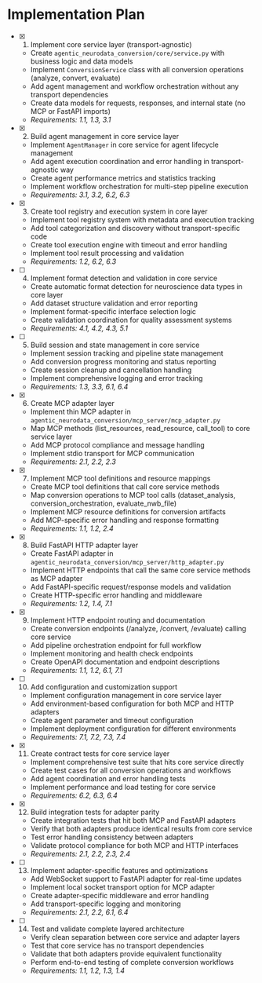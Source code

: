 # Implementation Plan

- [x] 1. Implement core service layer (transport-agnostic)




  - Create `agentic_neurodata_conversion/core/service.py` with business logic and data models
  - Implement `ConversionService` class with all conversion operations (analyze, convert, evaluate)
  - Add agent management and workflow orchestration without any transport dependencies
  - Create data models for requests, responses, and internal state (no MCP or FastAPI imports)
  - _Requirements: 1.1, 1.3, 3.1_

- [x] 2. Build agent management in core service layer
  - Implement `AgentManager` in core service for agent lifecycle management
  - Add agent execution coordination and error handling in transport-agnostic way
  - Create agent performance metrics and statistics tracking
  - Implement workflow orchestration for multi-step pipeline execution
  - _Requirements: 3.1, 3.2, 6.2, 6.3_

- [x] 3. Create tool registry and execution system in core layer
  - Implement tool registry system with metadata and execution tracking
  - Add tool categorization and discovery without transport-specific code
  - Create tool execution engine with timeout and error handling
  - Implement tool result processing and validation
  - _Requirements: 1.2, 6.2, 6.3_

- [ ] 4. Implement format detection and validation in core service
  - Create automatic format detection for neuroscience data types in core layer
  - Add dataset structure validation and error reporting
  - Implement format-specific interface selection logic
  - Create validation coordination for quality assessment systems
  - _Requirements: 4.1, 4.2, 4.3, 5.1_

- [ ] 5. Build session and state management in core service
  - Implement session tracking and pipeline state management
  - Add conversion progress monitoring and status reporting
  - Create session cleanup and cancellation handling
  - Implement comprehensive logging and error tracking
  - _Requirements: 1.3, 3.3, 6.1, 6.4_

- [x] 6. Create MCP adapter layer
  - Implement thin MCP adapter in `agentic_neurodata_conversion/mcp_server/mcp_adapter.py`
  - Map MCP methods (list_resources, read_resource, call_tool) to core service layer
  - Add MCP protocol compliance and message handling
  - Implement stdio transport for MCP communication
  - _Requirements: 2.1, 2.2, 2.3_

- [x] 7. Implement MCP tool definitions and resource mappings
  - Create MCP tool definitions that call core service methods
  - Map conversion operations to MCP tool calls (dataset_analysis, conversion_orchestration, evaluate_nwb_file)
  - Implement MCP resource definitions for conversion artifacts
  - Add MCP-specific error handling and response formatting
  - _Requirements: 1.1, 1.2, 2.4_

- [x] 8. Build FastAPI HTTP adapter layer
  - Create FastAPI adapter in `agentic_neurodata_conversion/mcp_server/http_adapter.py`
  - Implement HTTP endpoints that call the same core service methods as MCP adapter
  - Add FastAPI-specific request/response models and validation
  - Create HTTP-specific error handling and middleware
  - _Requirements: 1.2, 1.4, 7.1_

- [x] 9. Implement HTTP endpoint routing and documentation
  - Create conversion endpoints (/analyze, /convert, /evaluate) calling core service
  - Add pipeline orchestration endpoint for full workflow
  - Implement monitoring and health check endpoints
  - Create OpenAPI documentation and endpoint descriptions
  - _Requirements: 1.1, 1.2, 6.1, 7.1_

- [ ] 10. Add configuration and customization support


  - Implement configuration management in core service layer
  - Add environment-based configuration for both MCP and HTTP adapters
  - Create agent parameter and timeout configuration
  - Implement deployment configuration for different environments
  - _Requirements: 7.1, 7.2, 7.3, 7.4_

- [x] 11. Create contract tests for core service layer



  - Implement comprehensive test suite that hits core service directly
  - Create test cases for all conversion operations and workflows
  - Add agent coordination and error handling tests
  - Implement performance and load testing for core service
  - _Requirements: 6.2, 6.3, 6.4_


- [x] 12. Build integration tests for adapter parity
  - Create integration tests that hit both MCP and FastAPI adapters
  - Verify that both adapters produce identical results from core service
  - Test error handling consistency between adapters
  - Validate protocol compliance for both MCP and HTTP interfaces
  - _Requirements: 2.1, 2.2, 2.3, 2.4_

- [ ] 13. Implement adapter-specific features and optimizations
  - Add WebSocket support to FastAPI adapter for real-time updates
  - Implement local socket transport option for MCP adapter
  - Create adapter-specific middleware and error handling
  - Add transport-specific logging and monitoring
  - _Requirements: 2.1, 2.2, 6.1, 6.4_

- [ ] 14. Test and validate complete layered architecture
  - Verify clean separation between core service and adapter layers
  - Test that core service has no transport dependencies
  - Validate that both adapters provide equivalent functionality
  - Perform end-to-end testing of complete conversion workflows
  - _Requirements: 1.1, 1.2, 1.3, 1.4_